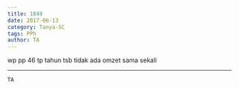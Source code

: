 ```yaml
---
title: 1849
date: 2017-06-13
category: Tanya-SC
tags: PPh
author: TA
---
```


wp pp 46 tp tahun tsb tidak ada omzet sama sekali

---



`TA`

